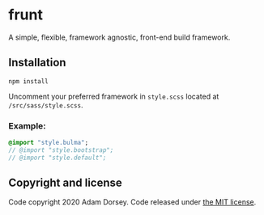 # frunt
A simple, flexible, framework agnostic, front-end build framework.

## Installation

```shell
npm install
```

Uncomment your preferred framework in `style.scss` located at `/src/sass/style.scss`. 

### Example:

```sass
@import "style.bulma";
// @import "style.bootstrap";
// @import "style.default";
```

## Copyright and license

Code copyright 2020 Adam Dorsey. Code released under [the MIT license](https://github.com/adamthedorsey/frunt/blob/master/LICENSE).

